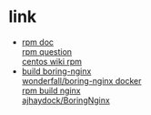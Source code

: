# link
- [rpm doc](https://www.opennet.ru/docs/HOWTO-RU/RPM-HOWTO-48.html)<br/>[rpm question](http://stackoverflow.com/questions/16575680/rpmbuild-failing-error-installed-but-unpackaged-files-found)<br/>[centos wiki rpm](https://wiki.centos.org/TipsAndTricks/YumAndRPM)
- [build boring-nginx](https://github.com/ajhaydock/BoringNginx)<br/>[wonderfall/boring-nginx docker](https://github.com/Wonderfall/dockerfiles/tree/master/boring-nginx)<br/>[rpm build nginx](https://gist.github.com/kennwhite/6b6250e635c45c92a118a7a5cdc052c6)<br/>[ajhaydock/BoringNginx](https://github.com/ajhaydock/BoringNginx)



